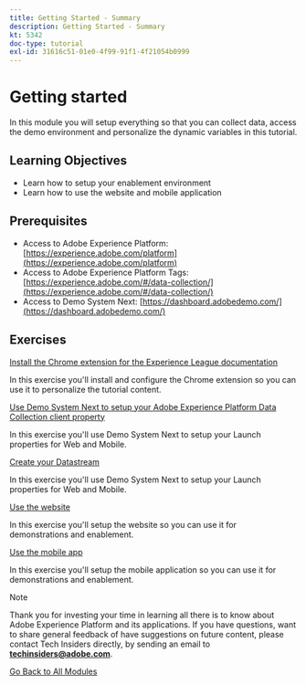```yaml
---
title: Getting Started - Summary
description: Getting Started - Summary
kt: 5342
doc-type: tutorial
exl-id: 31616c51-01e0-4f99-91f1-4f21054b0999
---
```

# Getting started

In this module you will setup everything so that you can collect data, access the demo environment and personalize the dynamic variables in this tutorial.

## Learning Objectives

- Learn how to setup your enablement environment
- Learn how to use the website and mobile application

## Prerequisites

- Access to Adobe Experience Platform: [https://experience.adobe.com/platform](https://experience.adobe.com/platform)
- Access to Adobe Experience Platform Tags: [https://experience.adobe.com/#/data-collection/](https://experience.adobe.com/#/data-collection/)
- Access to Demo System Next: [https://dashboard.adobedemo.com/](https://dashboard.adobedemo.com/)

## Exercises

[Install the Chrome extension for the Experience League documentation](./ex1.md)

In this exercise you'll install and configure the Chrome extension so you can use it to personalize the tutorial content.

[Use Demo System Next to setup your Adobe Experience Platform Data Collection client property](./ex2.md)

In this exercise you'll use Demo System Next to setup your Launch properties for Web and Mobile.

[Create your Datastream](./ex3.md)

In this exercise you'll use Demo System Next to setup your Launch properties for Web and Mobile.

[Use the website](./ex4.md)

In this exercise you'll setup the website so you can use it for demonstrations and enablement.

[Use the mobile app](./ex5.md)

In this exercise you'll setup the mobile application so you can use it for demonstrations and enablement.

>[!NOTE]
>
>Thank you for investing your time in learning all there is to know about Adobe Experience Platform and its applications. If you have questions, want to share general feedback of have suggestions on future content, please contact Tech Insiders directly, by sending an email to **techinsiders@adobe.com**.

[Go Back to All Modules](../../../overview.md)
